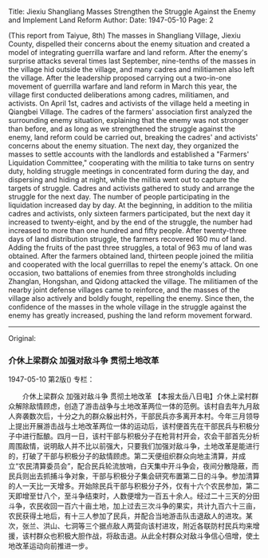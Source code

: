 Title: Jiexiu Shangliang Masses Strengthen the Struggle Against the Enemy and Implement Land Reform
Author:
Date: 1947-05-10
Page: 2

(This report from Taiyue, 8th) The masses in Shangliang Village, Jiexiu County, dispelled their concerns about the enemy situation and created a model of integrating guerrilla warfare and land reform. After the enemy's surprise attacks several times last September, nine-tenths of the masses in the village hid outside the village, and many cadres and militiamen also left the village. After the leadership proposed carrying out a two-in-one movement of guerrilla warfare and land reform in March this year, the village first conducted deliberations among cadres, militiamen, and activists. On April 1st, cadres and activists of the village held a meeting in Qiangbei Village. The cadres of the farmers' association first analyzed the surrounding enemy situation, explaining that the enemy was not stronger than before, and as long as we strengthened the struggle against the enemy, land reform could be carried out, breaking the cadres' and activists' concerns about the enemy situation. The next day, they organized the masses to settle accounts with the landlords and established a "Farmers' Liquidation Committee," cooperating with the militia to take turns on sentry duty, holding struggle meetings in concentrated form during the day, and dispersing and hiding at night, while the militia went out to capture the targets of struggle. Cadres and activists gathered to study and arrange the struggle for the next day. The number of people participating in the liquidation increased day by day. At the beginning, in addition to the militia cadres and activists, only sixteen farmers participated, but the next day it increased to twenty-eight, and by the end of the struggle, the number had increased to more than one hundred and fifty people. After twenty-three days of land distribution struggle, the farmers recovered 160 mu of land. Adding the fruits of the past three struggles, a total of 963 mu of land was obtained. After the farmers obtained land, thirteen people joined the militia and cooperated with the local guerrillas to repel the enemy's attack. On one occasion, two battalions of enemies from three strongholds including Zhanglan, Hongshan, and Qidong attacked the village. The militiamen of the nearby joint defense villages came to reinforce, and the masses of the village also actively and boldly fought, repelling the enemy. Since then, the confidence of the masses in the whole village in the struggle against the enemy has greatly increased, pushing the land reform movement forward.



<hr /> 

Original: 


### 介休上梁群众  加强对敌斗争  贯彻土地改革

1947-05-10
第2版()
专栏：

　　介休上梁群众
    加强对敌斗争  贯彻土地改革
    【本报太岳八日电】介休上梁村群众解除敌情顾虑，创造了游击战争与土地改革两位一体的范例。该村自去年九月敌人奔袭数次后，十分之九的群众躲出村外，干部民兵亦多离开本村。今年三月领导上提出开展游击战与土地改革两位一体的运动后，该村便首先在干部民兵与积极分子中进行酝酿。四月一日，该村干部与积极分子在枪背村开会，农会干部首先分析周围敌情，说明敌人并不比以前强大，只要我们加强对敌斗争，土地改革是能进行的，打破了干部与积极分子的敌情顾虑。第二天便组织群众向地主清算，并成立“农民清算委员会”，配合民兵轮流放哨，白天集中开斗争会，夜间分散隐蔽，而民兵则出去抓捕斗争对象，干部与积极分子集会研究布置第二日的斗争。参加清算的人一天比一天增多。开始除民兵干部与积极分子外，仅有十六个农民参加，第二天即增至廿八个，至斗争结束时，人数便增为一百五十余人。经过二十三天的分田斗争，农民收回一百六十亩土地，加上过去三次斗争的果实，共计九百六十三亩，农民获得土地后，有十三人参加了民兵，并配合当地游击队击退敌人的进攻。某次，张兰、洪山、七洞等三个据点敌人两营向该村进攻，附近各联防村民兵均来增援，该村群众也积极大胆作战，将敌击退。从此全村群众对敌斗争信心倍增，使土地改革运动向前推进一步。
